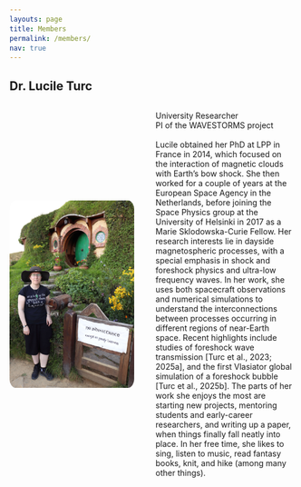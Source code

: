 ```yaml
---
layouts: page
title: Members
permalink: /members/
nav: true
---
```

## Dr. Lucile Turc

<div style="display: flex; align-items: center; gap: 1em;">
  <img src="/assets/img/Lucile_Hobbiton.JPG" alt="Lucile Turc" style="width: 220px; height: 330px; border-radius: 5%; margin-right: 24px;">

  <p>
  University Researcher<br>
  PI of the WAVESTORMS project<br>
  <br>
   Lucile obtained her PhD at LPP in France in 2014, which focused on the interaction of magnetic clouds with Earth’s bow shock. She then worked for a couple of years at the European Space Agency in the Netherlands, before joining the Space Physics group at the University of Helsinki in 2017 as a Marie Sklodowska-Curie Fellow. Her research interests lie in dayside magnetospheric processes, with a special emphasis in shock and foreshock physics and ultra-low frequency waves. In her work, she uses both spacecraft observations and numerical simulations to understand the interconnections between processes occurring in different regions of near-Earth space. Recent highlights include studies of foreshock wave transmission [Turc et al., 2023; 2025a], and the first Vlasiator global simulation of a foreshock bubble [Turc et al., 2025b]. The parts of her work she enjoys the most are starting new projects, mentoring students and early-career researchers, and writing up a paper, when things finally fall neatly into place. In her free time, she likes to sing, listen to music, read fantasy books, knit, and hike (among many other things).
  </p>

</div>

